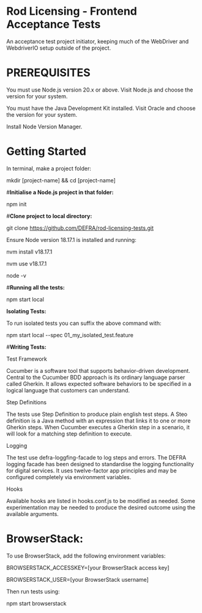 # Rod Licensing - Frontend Acceptance Tests

An acceptance test project initiator, keeping much of the WebDriver and WebdriverIO setup outside of the project.

# **PREREQUISITES**

You must use Node.js version 20.x or above. Visit Node.js and choose the version for your system.

You must have the Java Development Kit installed. Visit Oracle and choose the version for your system.

Install Node Version Manager.

# **Getting Started**

In terminal, make a project folder:

mkdir [project-name] && cd [project-name]

#**Initialise a Node.js project in that folder:**

npm init

#**Clone project to local directory:**

git clone https://github.com/DEFRA/rod-licensing-tests.git

Ensure Node version 18.17.1 is installed and running:

nvm install v18.17.1

nvm use v18.17.1

node -v

#**Running all the tests:**

npm start local

**Isolating Tests:**

To run isolated tests you can suffix the above command with:

npm start local --spec 01_my_isolated_test.feature

#**Writing Tests:**

Test Framework

Cucumber is a software tool that supports behavior-driven development. Central to the Cucumber BDD approach is its ordinary language parser called Gherkin. It allows expected software behaviors to be specified in a logical language that customers can understand.

Step Definitions

The tests use Step Definition to produce plain english test steps. A Steo definition is a Java method with an expression that links it to one or more Gherkin steps. When Cucumber executes a Gherkin step in a scenario, it will look for a matching step definition to execute.

Logging

The test use defra-loggfing-facade to log steps and errors. The DEFRA logging facade has been designed to standardise the logging functionality for digital services. It uses twelve-factor app principles and may be configured completely via environment variables.

Hooks

Available hooks are listed in hooks.conf.js to be modified as needed. Some experimentation may be needed to produce the desired outcome using the available arguments.

# BrowserStack:

To use BrowserStack, add the following environment variables:

BROWSERSTACK_ACCESSKEY=[your BrowserStack access key]

BROWSERSTACK_USER=[your BrowserStack username]

Then run tests using:

npm start browserstack
